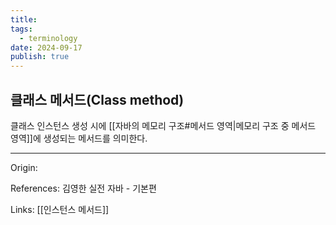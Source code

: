 ```yaml
---
title:
tags:
  - terminology
date: 2024-09-17
publish: true
---
```


## 클래스 메서드(Class method)

클래스 인스턴스 생성 시에 [[자바의 메모리 구조#메서드 영역|메모리 구조 중 메서드 영역]]에 생성되는 메서드를 의미한다.

---

Origin:

References: 김영한 실전 자바 - 기본편

Links: [[인스턴스 메서드]]
